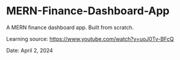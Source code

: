 # MERN-Finance-Dashboard-App
A MERN finance dashboard app. 
Built from scratch. 

Learning source: https://www.youtube.com/watch?v=uoJ0Tv-BFcQ

Date: April 2, 2024
